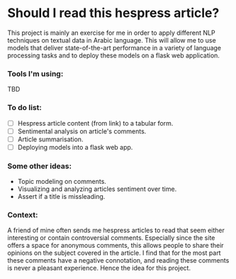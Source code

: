 # Should I read this hespress article?
This project is mainly an exercise for me in order to apply different NLP techniques on textual data in Arabic language. This will allow me to use models that deliver state-of-the-art performance in a variety of language processing tasks and to deploy these models on a flask web application.

### Tools I'm using:
TBD

### To do list:
- [ ] Hespress article content (from link) to a tabular form.
- [ ] Sentimental analysis on article's comments.
- [ ] Article summarisation.
- [ ] Deploying models into a flask web app.

### Some other ideas:
- Topic modeling on comments.
- Visualizing and analyzing articles sentiment over time.
- Assert if a title is missleading.


### Context:
A friend of mine often sends me hespress articles to read that seem either interesting or contain controversial comments. Especially since the site offers a space for anonymous comments, this allows people to share their opinions on the subject covered in the article. I find that for the most part these comments have a negative connotation, and reading these comments is never a pleasant experience. Hence the idea for this project.
